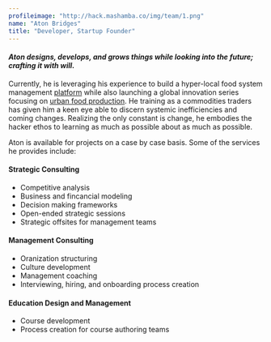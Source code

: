 ```yaml
---
profileimage: "http://hack.mashamba.co/img/team/1.png"
name: "Aton Bridges"
title: "Developer, Startup Founder"
---
```


#### *Aton designs, develops, and grows things while looking into the future; crafting it with will.*

Currently, he is leveraging his experience to build a hyper-local food system management [platform](http://mashamba.co) while also launching a global innovation series focusing on [urban food production](http://hack.mashamba.co). He training as a commodities traders has given him a keen eye able to discern systemic inefficiencies and coming changes.  Realizing the only constant is change, he embodies the hacker ethos to learning as much as possible about as much as possible.

Aton is available for projects on a case by case basis. Some of the services he provides include:

#### Strategic Consulting
* Competitive analysis
* Business and fincancial modeling
* Decision making frameworks
* Open-ended strategic sessions
* Strategic offsites for management teams

#### Management Consulting
* Oranization structuring
* Culture development
* Management coaching
* Interviewing, hiring, and onboarding process creation

#### Education Design and Management
* Course development
* Process creation for course authoring teams
